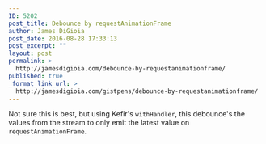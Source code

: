 ```yaml
---
ID: 5202
post_title: Debounce by requestAnimationFrame
author: James DiGioia
post_date: 2016-08-28 17:33:13
post_excerpt: ""
layout: post
permalink: >
  http://jamesdigioia.com/debounce-by-requestanimationframe/
published: true
_format_link_url: >
  http://jamesdigioia.com/gistpens/debounce-by-requestanimationframe/
---
```

Not sure this is best, but using Kefir's `withHandler`, this debounce's the values from the stream to only emit the latest value on `requestAnimationFrame`.